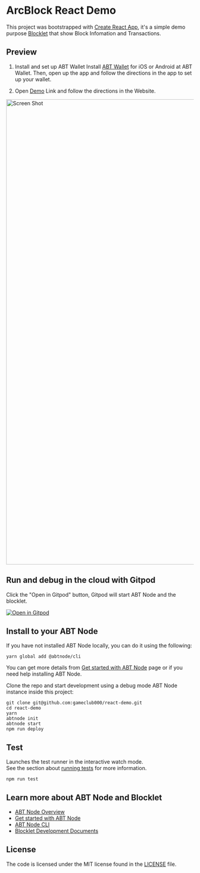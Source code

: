 # ArcBlock React Demo

This project was bootstrapped with [Create React App](https://github.com/facebook/create-react-app), it's a simple demo purpose [Blocklet](https://www.arcblock.io/en/blocklets) that show Block Infomation and Transactions.

## Preview

1. Install and set up ABT Wallet
Install [ABT Wallet](https://abtwallet.io/) for iOS or Android at ABT Wallet. Then, open up the app and follow the directions in the app to set up your wallet.

2. Open [Demo](http://45.77.171.187:8089/blocklets) Link and follow the directions in the Website.

<img width="1245" alt="Screen Shot" src="https://user-images.githubusercontent.com/53006892/112926199-ad3a9280-9145-11eb-8960-031f7518384d.png">


## Run and debug in the cloud with Gitpod

Click the "Open in Gitpod" button, Gitpod will start ABT Node and the blocklet.

[![Open in Gitpod](https://gitpod.io/button/open-in-gitpod.svg)](https://gitpod.io/#https://github.com/gamecloub000/react-demo)

## Install to your ABT Node

If you have not installed ABT Node locally, you can do it using the following:

```shell
yarn global add @abtnode/cli
```

You can get more details from [Get started with ABT Node](https://www.arcblock.io/en/get-started) page or if you need help installing ABT Node.

Clone the repo and start development using a debug mode ABT Node instance inside this project:

```shell
git clone git@github.com:gameclub000/react-demo.git
cd react-demo
yarn
abtnode init
abtnode start
npm run deploy
```

## Test

Launches the test runner in the interactive watch mode.\
See the section about [running tests](https://facebook.github.io/create-react-app/docs/running-tests) for more information.

```shell
npm run test
```

## Learn more about ABT Node and Blocklet

-   [ABT Node Overview](https://docs.arcblock.io/en/abtnode/introduction/abtnode-overview)
-   [Get started with ABT Node](https://www.arcblock.io/en/get-started)
-   [ABT Node CLI](https://docs.arcblock.io/en/abtnode/developer/abtnode-cli)
-   [Blocklet Development Documents](https://docs.arcblock.io/en/abtnode/developer/blocklet-spec)

## License

The code is licensed under the MIT license found in the
[LICENSE](LICENSE) file.
